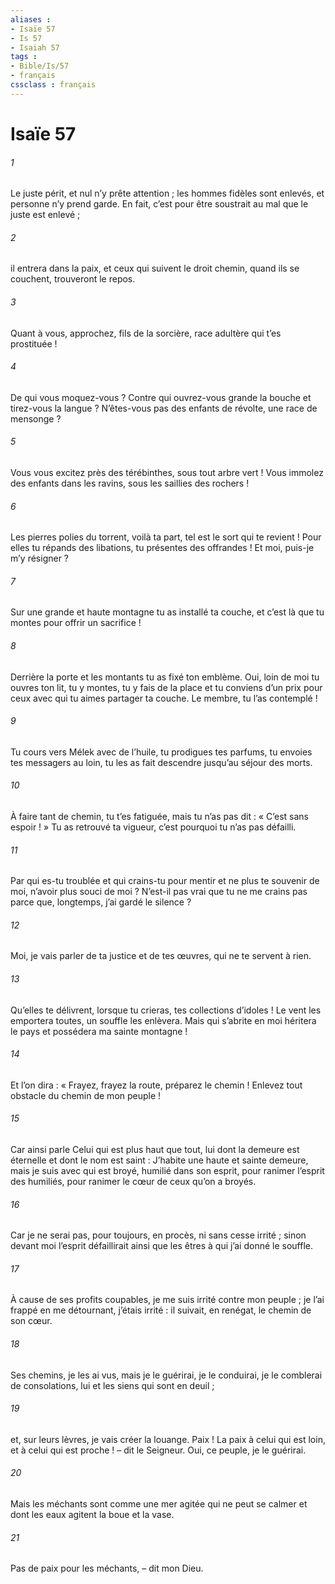 ```yaml
---
aliases : 
- Isaïe 57
- Is 57
- Isaiah 57
tags : 
- Bible/Is/57
- français
cssclass : français
---
```


# Isaïe 57

###### 1
Le juste périt,
et nul n’y prête attention ;
les hommes fidèles sont enlevés,
et personne n’y prend garde.
En fait, c’est pour être soustrait au mal
que le juste est enlevé ;
###### 2
il entrera dans la paix,
et ceux qui suivent le droit chemin,
quand ils se couchent, trouveront le repos.
###### 3
Quant à vous, approchez, fils de la sorcière,
race adultère qui t’es prostituée !
###### 4
De qui vous moquez-vous ?
Contre qui ouvrez-vous grande la bouche
et tirez-vous la langue ?
N’êtes-vous pas des enfants de révolte,
une race de mensonge ?
###### 5
Vous vous excitez près des térébinthes,
sous tout arbre vert !
Vous immolez des enfants dans les ravins,
sous les saillies des rochers !
###### 6
Les pierres polies du torrent, voilà ta part,
tel est le sort qui te revient !
Pour elles tu répands des libations,
tu présentes des offrandes !
Et moi, puis-je m’y résigner ?
###### 7
Sur une grande et haute montagne
tu as installé ta couche,
et c’est là que tu montes
pour offrir un sacrifice !
###### 8
Derrière la porte et les montants
tu as fixé ton emblème.
Oui, loin de moi tu ouvres ton lit,
tu y montes, tu y fais de la place
et tu conviens d’un prix
pour ceux avec qui tu aimes partager ta couche.
Le membre, tu l’as contemplé !
###### 9
Tu cours vers Mélek avec de l’huile,
tu prodigues tes parfums,
tu envoies tes messagers au loin,
tu les as fait descendre jusqu’au séjour des morts.
###### 10
À faire tant de chemin, tu t’es fatiguée,
mais tu n’as pas dit : « C’est sans espoir ! »
Tu as retrouvé ta vigueur,
c’est pourquoi tu n’as pas défailli.
###### 11
Par qui es-tu troublée et qui crains-tu
pour mentir et ne plus te souvenir de moi,
n’avoir plus souci de moi ?
N’est-il pas vrai que tu ne me crains pas
parce que, longtemps, j’ai gardé le silence ?
###### 12
Moi, je vais parler de ta justice et de tes œuvres,
qui ne te servent à rien.
###### 13
Qu’elles te délivrent, lorsque tu crieras,
tes collections d’idoles !
Le vent les emportera toutes,
un souffle les enlèvera.
Mais qui s’abrite en moi héritera le pays
et possédera ma sainte montagne !
###### 14
Et l’on dira :
« Frayez, frayez la route, préparez le chemin !
Enlevez tout obstacle du chemin de mon peuple !
###### 15
Car ainsi parle Celui qui est plus haut que tout,
lui dont la demeure est éternelle
et dont le nom est saint :
J’habite une haute et sainte demeure,
mais je suis avec qui est broyé, humilié dans son esprit,
pour ranimer l’esprit des humiliés,
pour ranimer le cœur de ceux qu’on a broyés.
###### 16
Car je ne serai pas, pour toujours, en procès,
ni sans cesse irrité ;
sinon devant moi l’esprit défaillirait
ainsi que les êtres à qui j’ai donné le souffle.
###### 17
À cause de ses profits coupables,
je me suis irrité contre mon peuple ;
je l’ai frappé en me détournant,
j’étais irrité :
il suivait, en renégat, le chemin de son cœur.
###### 18
Ses chemins, je les ai vus,
mais je le guérirai, je le conduirai,
je le comblerai de consolations,
lui et les siens qui sont en deuil ;
###### 19
et, sur leurs lèvres, je vais créer la louange.
Paix ! La paix à celui qui est loin,
et à celui qui est proche !
– dit le Seigneur.
Oui, ce peuple, je le guérirai.
###### 20
Mais les méchants sont comme une mer agitée
qui ne peut se calmer
et dont les eaux agitent la boue et la vase.
###### 21
Pas de paix pour les méchants,
– dit mon Dieu.

